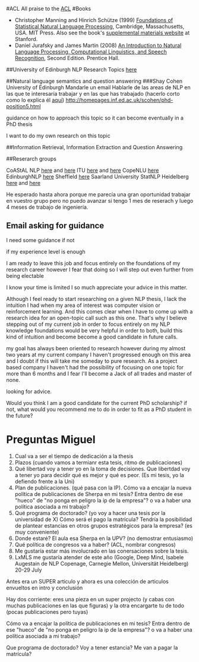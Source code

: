 #ACL
All praise to the [ACL](https://www.aclweb.org/portal/what-is-cl)
#Books
* Christopher Manning and Hinrich Schütze (1999) [Foundations of Statistical Natural Language Processing](https://mitpress.mit.edu/books/foundations-statistical-natural-language-processing), Cambridge, Massachusetts, USA. MIT Press. Also see the book's [supplemental materials website](http://nlp.stanford.edu/fsnlp/) at Stanford.
* Daniel Jurafsky and James Martin (2008) [An Introduction to Natural Language Processing, Computational Linguistics, and Speech Recognition](http://www.cs.colorado.edu/~martin/slp.html), Second Edition. Prentice Hall.




##University of Edinburgh
NLP Research Topics [here](http://web.inf.ed.ac.uk/ilcc/study-with-us/possible-phd-topics-ilcc/language-processing-computational-linguistics)

##Natural language semantics and question answering
###Shay Cohen
University of Edinburgh
Mandarle un email
Hablarle de las areas de NLP en las que te interesaría trabajar y en las que has trabajado (hacerlo corto como lo explica él [aquí](http://homepages.inf.ed.ac.uk/scohen/prospective-students.html))
http://homepages.inf.ed.ac.uk/scohen/phd-position5.html

guidance on how to approach this topic so it can become eventually in a PhD thesis

I want to do my own research on this topic

##Information Retrieval, Information Extraction and Question Answering

##Reserarch groups

CoAStAL NLP [here](https://di.ku.dk/english/research/groups/nlp/) and [here](http://coastalcph.github.io/)
ITU [here](https://nlp.itu.dk/) and [here](https://twitter.com/NLPatITU)
CopeNLU [here](https://copenlu.github.io/)
EdinburghNLP [here](http://edinburghnlp.inf.ed.ac.uk/)
Sheffield [here](https://www.sheffield.ac.uk/dcs/research/groups/nlp)
Saarland University
StatNLP Heidelberg [here](https://www.cl.uni-heidelberg.de/statnlpgroup/) and [here](https://twitter.com/StatNLP_HD)

He esperado hasta ahora porque me parecía una gran oportunidad trabajar en vuestro grupo
pero no puedo avanzar si tengo 1 mes de reserach y luego 4 meses de trabajo de ingeniería.


## Email asking for guidance
I need some guidance
if not

if my experience level is enough

I am ready to leave this job and focus entirely on the foundations of my research career
however I fear that doing so I will step out even further from being electable

I know your time is limited I so much appreciate your advice in this matter.

Although I feel ready to start researching on a given NLP thesis, I lack the intuition I had when my area of interest was computer vision or reinforcement learning. And this comes clear when I have to come up with a research idea for an open-topic call such as this one. That's why I believe stepping out of my current job in order to focus entirely on my NLP knowledge foundations would be very helpful in order to both, build this kind of intuition and become become a good candidate in future calls.  

my goal has always been oriented to research
however during my almost two years at my current company I haven't progressed enough on this area and I doubt if this will take me someday to pure research.
As a project based company I haven't had the possibility of focusing on one topic for more than 6 months and I fear I'll become a Jack of all trades and master of none.

looking for advice.


Would you think I am a good candidate for the current PhD scholarship?
if not, what would you recommend me to do in order to fit as a PhD student in the future?


# Preguntas Miguel
1. Cual va a ser el tiempo de dedicación a la thesis
2. Plazos (cuando vamos a termianr esta tesis, ritmo de publicaciones)
3. Qué libertad voy a tener yo en la toma de decisiones. Que libertdad voy a tener yo para decidir qué es mejor y qué es peor. (Es mi tesis, yo la defiendo frente a la Uni)
4. Plan de publicaciones. (qué pasa con la IP). Cómo va a encajar la nueva política de publicaciones de Sherpa en mi tesis? Entra dentro de ese "hueco" de "no ponga en peligro la ip de la empresa"? o va a haber una política asociada a mi trabajo?
5. Qué programa de doctorado? (yo voy a hacer una tesis por la universidad de X) Cómo será el pago la matrícula? Tendría la posibilidad de plantear estancias en otros grupos estratégicos para la empresa? (es muy conveniente)
6. Donde estaré? El aula esa Sherpa en la UPV? (no demostrar entusiasmo)
7. Qué política de congresos va a haber? (ACL, nombrar congresos)
8. Me gustaría estar más involucrado en las conersaciones sobre la tesis.
9. LxMLS me gustaría atender de este año (Google, Deep Mind, Isabele Augestain de NLP Copenage, Carnegie Mellon, Universität Heidelberg) 20-29 July


Antes era un SUPER articulo y ahora es una colección de articulos envueltos en intro y conclusión

Hay dos corriente: eres una pieza en un super projecto (y cabas con muchas publicaciones en las que figuras) y la otra encargarte tu de todo (pocas publicaciones pero tuyas)


Cómo va a encajar la política de publicaciones en mi tesis? Entra dentro de ese "hueco" de "no ponga en peligro la ip de la empresa"? o va a haber una política asociada a mi trabajo?

Que programa de doctorado? Voy a tener estancia? Me van a pagar la matrícula?
